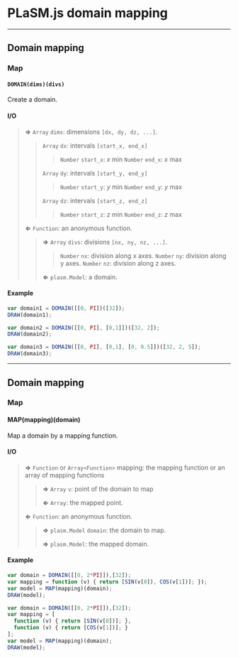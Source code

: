 # PLaSM.js domain mapping

- - -

## Domain mapping

### Map

#### `DOMAIN(dims)(divs)`

Create a domain.

#### I/O

> **&rArr;** `Array` `dims`: dimensions `[dx, dy, dz, ...]`.
>
> > `Array` `dx`: intervals `[start_x, end_x]`
> > > `Number` `start_x`: *x* min
> > > `Number` `end_x`: *x* max
> >
> > `Array` `dy`: intervals `[start_y, end_y]`
> > > `Number` `start_y`: *y* min
> > > `Number` `end_y`: *y* max
> >
> > `Array` `dz`: intervals `[start_z, end_z]`
> > > `Number` `start_z`: *z* min
> > > `Number` `end_z`: *z* max
>
> **&lArr;** `Function`: an anonymous function.
>
> > **&rArr;** `Array` `divs`: divisions `[nx, ny, nz, ...]`.
> >
> > > `Number` `nx`: division along x axes.
> > > `Number` `ny`: division along y axes.
> > > `Number` `nz`: division along z axes.
> >
> > **&lArr;** `plasm.Model`: a domain.

#### Example

```js
var domain1 = DOMAIN([[0, PI])([32]);
DRAW(domain1);
```

```js
var domain2 = DOMAIN([[0, PI], [0,1]])([32, 2]);
DRAW(domain2);
```

```js
var domain3 = DOMAIN([[0, PI], [0,1], [0, 0.5]])([32, 2, 5]);
DRAW(domain3);
```

- - -

## Domain mapping

### Map

#### MAP(mapping)(domain)

Map a domain by a mapping function.

#### I/O

> **&rArr;** `Function` or `Array<Function>` mapping: the mapping function or an array of mapping functions
> 
> > **&rArr;** `Array` `v`: point of the domain to map
> > 
> > **&lArr;** `Array`: the mapped point.
> 
> **&lArr;** `Function`: an anonymous function.
> 
> > **&rArr;** `plasm.Model` `domain`: the domain to map.
> >
> > **&rArr;** `plasm.Model`: the mapped domain.

#### Example

```js
var domain = DOMAIN([[0, 2*PI]]),[32]);
var mapping = function (v) { return [SIN(v[0]), COS(v[1])]; });
var model = MAP(mapping)(domain);
DRAW(model);
```

```js
var domain = DOMAIN([[0, 2*PI]]),[32]);
var mapping = [
  function (v) { return [SIN(v[0])]; },
  function (v) { return [COS(v[1])]; }
];
var model = MAP(mapping)(domain);
DRAW(model);
```
